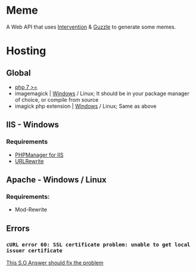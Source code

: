 # Meme
A Web API that uses [Intervention](https://intervention.io) & [Guzzle](https://github.com/guzzle/guzzle) to generate some memes.

# Hosting
## Global
* [php 7 >=](http://php.net/downloads.php)
* imagemagick | [Windows](https://mlocati.github.io/articles/php-windows-imagick.html) / Linux; It should be in your package manager of choice, or compile from source
* imagick php extension | [Windows](https://mlocati.github.io/articles/php-windows-imagick.html) / Linux; Same as above

## IIS - Windows
### Requirements
* [PHPManager for IIS](https://www.phpmanager.xyz/)
* [URLRewrite](https://www.iis.net/downloads/microsoft/url-rewrite)

## Apache - Windows / Linux
### Requirements:
* Mod-Rewrite

## Errors
### `cURL error 60: SSL certificate problem: unable to get local issuer certificate`

[This S.O Answer should fix the problem](https://stackoverflow.com/a/31830614)